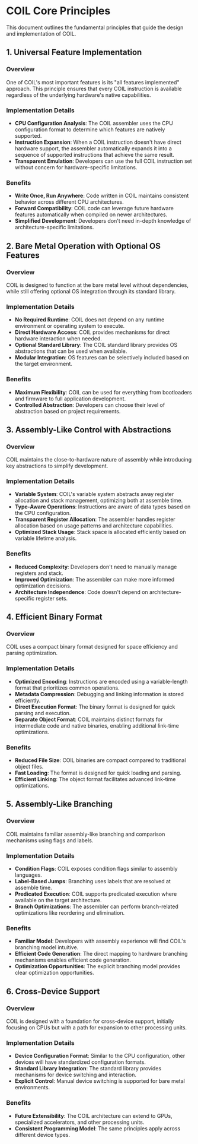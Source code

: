 # COIL Core Principles

This document outlines the fundamental principles that guide the design and implementation of COIL.

## 1. Universal Feature Implementation

### Overview

One of COIL's most important features is its "all features implemented" approach. This principle ensures that every COIL instruction is available regardless of the underlying hardware's native capabilities.

### Implementation Details

- **CPU Configuration Analysis**: The COIL assembler uses the CPU configuration format to determine which features are natively supported.
- **Instruction Expansion**: When a COIL instruction doesn't have direct hardware support, the assembler automatically expands it into a sequence of supported instructions that achieve the same result.
- **Transparent Emulation**: Developers can use the full COIL instruction set without concern for hardware-specific limitations.

### Benefits

- **Write Once, Run Anywhere**: Code written in COIL maintains consistent behavior across different CPU architectures.
- **Forward Compatibility**: COIL code can leverage future hardware features automatically when compiled on newer architectures.
- **Simplified Development**: Developers don't need in-depth knowledge of architecture-specific limitations.

## 2. Bare Metal Operation with Optional OS Features

### Overview

COIL is designed to function at the bare metal level without dependencies, while still offering optional OS integration through its standard library.

### Implementation Details

- **No Required Runtime**: COIL does not depend on any runtime environment or operating system to execute.
- **Direct Hardware Access**: COIL provides mechanisms for direct hardware interaction when needed.
- **Optional Standard Library**: The COIL standard library provides OS abstractions that can be used when available.
- **Modular Integration**: OS features can be selectively included based on the target environment.

### Benefits

- **Maximum Flexibility**: COIL can be used for everything from bootloaders and firmware to full application development.
- **Controlled Abstraction**: Developers can choose their level of abstraction based on project requirements.

## 3. Assembly-Like Control with Abstractions

### Overview

COIL maintains the close-to-hardware nature of assembly while introducing key abstractions to simplify development.

### Implementation Details

- **Variable System**: COIL's variable system abstracts away register allocation and stack management, optimizing both at assemble time.
- **Type-Aware Operations**: Instructions are aware of data types based on the CPU configuration.
- **Transparent Register Allocation**: The assembler handles register allocation based on usage patterns and architecture capabilities.
- **Optimized Stack Usage**: Stack space is allocated efficiently based on variable lifetime analysis.

### Benefits

- **Reduced Complexity**: Developers don't need to manually manage registers and stack.
- **Improved Optimization**: The assembler can make more informed optimization decisions.
- **Architecture Independence**: Code doesn't depend on architecture-specific register sets.

## 4. Efficient Binary Format

### Overview

COIL uses a compact binary format designed for space efficiency and parsing optimization.

### Implementation Details

- **Optimized Encoding**: Instructions are encoded using a variable-length format that prioritizes common operations.
- **Metadata Compression**: Debugging and linking information is stored efficiently.
- **Direct Execution Format**: The binary format is designed for quick parsing and execution.
- **Separate Object Format**: COIL maintains distinct formats for intermediate code and native binaries, enabling additional link-time optimizations.

### Benefits

- **Reduced File Size**: COIL binaries are compact compared to traditional object files.
- **Fast Loading**: The format is designed for quick loading and parsing.
- **Efficient Linking**: The object format facilitates advanced link-time optimizations.

## 5. Assembly-Like Branching

### Overview

COIL maintains familiar assembly-like branching and comparison mechanisms using flags and labels.

### Implementation Details

- **Condition Flags**: COIL exposes condition flags similar to assembly languages.
- **Label-Based Jumps**: Branching uses labels that are resolved at assemble time.
- **Predicated Execution**: COIL supports predicated execution where available on the target architecture.
- **Branch Optimizations**: The assembler can perform branch-related optimizations like reordering and elimination.

### Benefits

- **Familiar Model**: Developers with assembly experience will find COIL's branching model intuitive.
- **Efficient Code Generation**: The direct mapping to hardware branching mechanisms enables efficient code generation.
- **Optimization Opportunities**: The explicit branching model provides clear optimization opportunities.

## 6. Cross-Device Support

### Overview

COIL is designed with a foundation for cross-device support, initially focusing on CPUs but with a path for expansion to other processing units.

### Implementation Details

- **Device Configuration Format**: Similar to the CPU configuration, other devices will have standardized configuration formats.
- **Standard Library Integration**: The standard library provides mechanisms for device switching and interaction.
- **Explicit Control**: Manual device switching is supported for bare metal environments.

### Benefits

- **Future Extensibility**: The COIL architecture can extend to GPUs, specialized accelerators, and other processing units.
- **Consistent Programming Model**: The same principles apply across different device types.